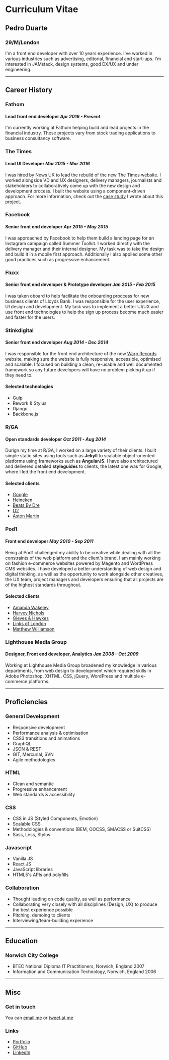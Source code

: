 # Curriculum Vitae

## Pedro Duarte

### 29/M/London


I'm a front end developer with over 10 years experience. I've worked in various industries such as advertising, editorial, financial and start-ups. I'm interested in JAMstack, design systems, good DX/UX and under engineering.

---

## Career History

### Fathom

#### Lead front end developer _Apr 2016 - Present_

I'm currently working at Fathom helping build and lead projects in the financial industry. These projects vary from stock trading applications to business consultancy software. 

### The Times

#### Lead UI Developer _Mar 2015 - Mar 2016_

I was hired by News UK to lead the rebuild of the new The Times website. I worked alongside VD and UX designers, delivery managers, journalists and stakeholders to collaboratively come up with the new design and development process. I built the website using a component-driven approach. For more information, check out the [case study](https://medium.com/swlh/building-the-ui-for-the-new-the-times-website-26dc4e6569e) I wrote about this project.

### Facebook

#### Senior front end developer _Apr 2015 – May 2015_

I was approached by Facebook to help them build a landing page for an Instagram campaign called Summer Toolkit. I worked directly with the delivery manager and their internal designer. My task was to take the design and build it in a mobile first approach. Additionally I also applied some other good practices such as progressive enhancement.

### Fluxx

#### Senior front end developer & Prototype developer _Jan 2015 - Feb 2015_

I was taken oboard to help facilitate the onboarding proccess for new business clients of Lloyds Bank. I was responsible for the user experience, UI design and development. My task was to implement a better UI/UX and use front end technologies to help the sign up process become much easier and faster for the users.

### Stinkdigital

#### Senior front end developer _Aug 2014 - Dec 2014_

I was responsible for the front end architecture of the new [Warp Records](http://warp.net "Warp Records") website, making sure the website is fully responsive, accessible, optimised and scalable. I focused on building a clean, re-usable and well documented framework so any future developers will have no problem picking it up if they need to.

#### Selected technologies

- Gulp
- Rework & Stylus
- Django
- Backbone.js

### R/GA

#### Open standards developer _Oct 2011 - Aug 2014_

Durign my time at R/GA, I worked on a large variety of their clients. I built simple static sites using tools such as **Jekyll** to scalable object-oriented platforms using frameworks such as **AngularJS**. I have also architectured and delivered detailed **styleguides** to clients, the latest one was for Google, where I led the front end development.

#### Selected clients

- [Google](http://developers.google.com/web/fundamentals "Google - Web Fundamentals")
- [Heineken](http://openyourcity.heineken.com/ "Heineken - Open Your City")
- [Beats By Dre](http://beatsbydre.com "Beats By Dre")
- [O2](https://www.youtube.com/user/TheO2London/TakeYourPlace "O2 - Take Your Place")
- [Aston Martin](http://www.astonmartin.com/ "Aston Martin")

### Pod1

#### Front end developer _May 2010 - Sep 2011_

Being at Pod1 challenged my ability to be creative while dealing with all the constraints of the web platform and the client's brand. I am mainly working on fashion e-commerce websites powered by Magento and WordPress CMS websites. I have developed a better understanding of web design and digital thinking, as well as the opportunity to work alongside other creatives, the UX team, project managers and developers ensuring that all projects are of the highest standards throughout.

#### Selected clients

- [Amanda Wakeley](http://www.amandawakeley.com "Amanda Wakeley")
- [Harvey Nichols](http://www.harveynichols.com "Harvey Nichols")
- [Gieves & Hawkes](http://www.gievesandhawkes.com "Gieves & Hawkes")
- [Links of London](http://www.linksoflondon.com "Links of London")
- [Matthew Williamson](http://www.matthewwilliamson.com "Matthew Williamson")

### Lighthouse Media Group

#### Designer, Front end developer, Analytics _Jan 2008 – Oct 2009_

Working at Lighthouse Media Group broadened my knowledge in various departments, from web design to development which required skills in Adobe Photoshop, XHTML, CSS, jQuery, WordPress and multiple e-commerce platforms.

---

## Proficiencies

### General Development

- Responsive development
- Performance analysis & optimisation
- CSS3 transitions and animations
- GraphQL
- JSON & REST
- GIT, Mercurial, SVN
- Agile methodologies

### HTML

- Clean and semantic
- Progressive enhancement
- Web standards & accessibility

### CSS

- CSS in JS (Styled Components, Emotion)
- Scalable CSS
- Methodologies & conventions (BEM, OOCSS, SMACSS or SuitCSS)
- Sass, Less, Stylus

### Javascript

- Vanilla JS
- React JS
- JavaScript libraries
- HTML5's APIs and polyfills

### Collaboration

- Thought leading on code quality, as well as performance
- Collaborating very closely with all disciplines (Design, UX) to produce the best experience possible
- Pitching, demoing to clients
- Interviewing/team-building experience

---

## Education

### Norwich City College

- BTEC National Diploma IT Practitioners, Norwich, England 2007
- Information and Communication Technology, Norwich, England 2006

---

## Misc

### Get in touch

You can [email me](mailto:contact@peduarte.com) or [tweet at me](http://twitter.com/peduarte)

### Links

- [Portfolio](http://ped.ro "Portfolio")
- [GitHub](http://www.github.com/peduarte "Github Profile")
- [LinkedIn](http://uk.linkedin.com/in/peduarteltd "LinkedIn Profile")
